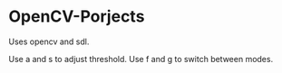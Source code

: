 # OpenCV-Porjects

Uses opencv and sdl.

Use a and s to adjust threshold.
Use f and g to switch between modes.
